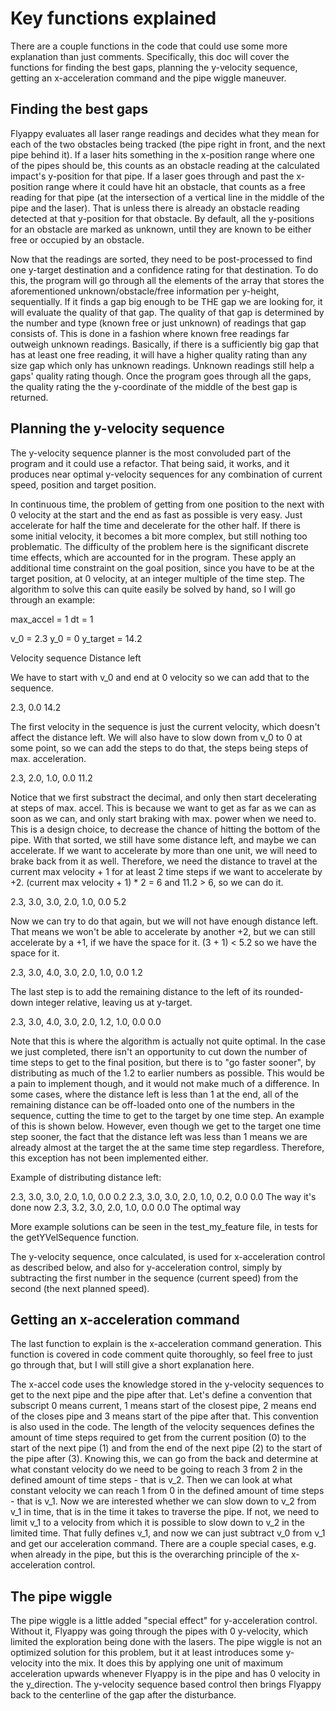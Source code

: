 # Key functions explained

There are a couple functions in the code that could use some more explanation than just comments. Specifically, this doc will cover the functions for finding the best gaps, planning the y-velocity sequence, getting an x-acceleration command and the pipe wiggle maneuver.

## Finding the best gaps

Flyappy evaluates all laser range readings and decides what they mean for each of the two obstacles being tracked (the pipe right in front, and the next pipe behind it). If a laser hits something in the x-position range where one of the pipes should be, this counts as an obstacle reading at the calculated impact's y-position for that pipe. If a laser goes through and past the x-position range where it could have hit an obstacle, that counts as a free reading for that pipe (at the intersection of a vertical line in the middle of the pipe and the laser). That is unless there is already an obstacle reading detected at that y-position for that obstacle. By default, all the y-positions for an obstacle are marked as unknown, until they are known to be either free or occupied by an obstacle.

Now that the readings are sorted, they need to be post-processed to find one y-target destination and a confidence rating for that destination. To do this, the program will go through all the elements of the array that stores the aforementioned unknown/obstacle/free information per y-height, sequentially. If it finds a gap big enough to be THE gap we are looking for, it will evaluate the quality of that gap. The quality of that gap is determined by the number and type (known free or just unknown) of readings that gap consists of. This is done in a fashion where known free readings far outweigh unknown readings. Basically, if there is a sufficiently big gap that has at least one free reading, it will have a higher quality rating than any size gap which only has unknown readings. Unknown readings still help a gaps' quality rating though. Once the program goes through all the gaps, the quality rating the the y-coordinate of the middle of the best gap is returned.

## Planning the y-velocity sequence

The y-velocity sequence planner is the most convoluded part of the program and it could use a refactor. That being said, it works, and it produces near optimal y-velocity sequences for any combination of current speed, position and target position.

In continuous time, the problem of getting from one position to the next with 0 velocity at the start and the end as fast as possible is very easy. Just accelerate for half the time and decelerate for the other half. If there is some initial velocity, it becomes a bit more complex, but still nothing too problematic. The difficulty of the problem here is the significant discrete time effects, which are accounted for in the program. These apply an additional time constraint on the goal position, since you have to be at the target position, at 0 velocity, at an integer multiple of the time step. The algorithm to solve this can quite easily be solved by hand, so I will go through an example:

max_accel = 1
dt = 1

v_0 = 2.3
y_0 = 0
y_target = 14.2

Velocity sequence                                   Distance left

We have to start with v_0 and end at 0 velocity so we can add that to the sequence.

2.3, 0.0                                            14.2

The first velocity in the sequence is just the current velocity, which doesn't affect the distance left.
We will also have to slow down from v_0 to 0 at some point, so we can add the steps to do that, the steps being steps of max. acceleration.

2.3, 2.0, 1.0, 0.0                                  11.2

Notice that we first substract the decimal, and only then start decelerating at steps of max. accel. This is because we want to get as far as we can as soon as we can, and only start braking with max. power when we need to. This is a design choice, to decrease the chance of hitting the bottom of the pipe.
With that sorted, we still have some distance left, and maybe we can accelerate.
If we want to accelerate by more than one unit, we will need to brake back from it as well. Therefore, we need the distance to travel at the current max velocity + 1 for at least 2 time steps if we want to accelerate by +2. (current max velocity + 1) * 2 = 6 and 11.2 > 6, so we can do it.

2.3, 3.0, 3.0, 2.0, 1.0, 0.0                        5.2

Now we can try to do that again, but we will not have enough distance left. That means we won't be able to accelerate by another +2, but we can still accelerate by a +1, if we have the space for it. (3 + 1) < 5.2 so we have the space for it.

2.3, 3.0, 4.0, 3.0, 2.0, 1.0, 0.0                   1.2

The last step is to add the remaining distance to the left of its rounded-down integer relative, leaving us at y-target.

2.3, 3.0, 4.0, 3.0, 2.0, 1.2, 1.0, 0.0              0.0

Note that this is where the algorithm is actually not quite optimal. In the case we just completed, there isn't an opportunity to cut down the number of time steps to get to the final position, but there is to "go faster sooner", by distributing as much of the 1.2 to earlier numbers as possible. This would be a pain to implement though, and it would not make much of a difference. In some cases, where the distance left is less than 1 at the end, all of the remaining distance can be off-loaded onto one of the numbers in the sequence, cutting the time to get to the target by one time step. An example of this is shown below. However, even though we get to the target one time step sooner, the fact that the distance left was less than 1 means we are already almost at the target the at the same time step regardless. Therefore, this exception has not been implemented either.

Example of distributing distance left:

2.3, 3.0, 3.0, 2.0, 1.0, 0.0                        0.2
2.3, 3.0, 3.0, 2.0, 1.0, 0.2, 0.0                   0.0     The way it's done now
2.3, 3.2, 3.0, 2.0, 1.0, 0.0                        0.0     The optimal way

More example solutions can be seen in the test_my_feature file, in tests for the getYVelSequence function.

The y-velocity sequence, once calculated, is used for x-acceleration control as described below, and also for y-acceleration control, simply by subtracting the first number in the sequence (current speed) from the second (the next planned speed).

## Getting an x-acceleration command

The last function to explain is the x-acceleration command generation. This function is covered in code comment quite thoroughly, so feel free to just go through that, but I will still give a short explanation here.

The x-accel code uses the knowledge stored in the y-velocity sequences to get to the next pipe and the pipe after that. Let's define a convention that subscript 0 means current, 1 means start of the closest pipe, 2 means end of the closes pipe and 3 means start of the pipe after that. This convention is also used in the code. The length of the velocity sequences defines the amount of time steps required to get from the current position (0) to the start of the next pipe (1) and from the end of the next pipe (2) to the start of the pipe after (3). Knowing this, we can go from the back and determine at what constant velocity do we need to be going to reach 3 from 2 in the defined amount of time steps - that is v_2. Then we can look at what constant velocity we can reach 1 from 0 in the defined amount of time steps - that is v_1. Now we are interested whether we can slow down to v_2 from v_1 in time, that is in the time it takes to traverse the pipe. If not, we need to limit v_1 to a velocity from which it is possible to slow down to v_2 in the limited time. That fully defines v_1, and now we can just subtract v_0 from v_1 and get our acceleration command. There are a couple special cases, e.g. when already in the pipe, but this is the overarching principle of the x-acceleration control.

## The pipe wiggle

The pipe wiggle is a little added "special effect" for y-acceleration control. Without it, Flyappy was going through the pipes with 0 y-velocity, which limited the exploration being done with the lasers. The pipe wiggle is not an optimized solution for this problem, but it at least introduces some y-velocity into the mix. It does this by applying one unit of maximum acceleration upwards whenever Flyappy is in the pipe and has 0 velocity in the y_direction. The y-velocity sequence based control then brings Flyappy back to the centerline of the gap after the disturbance.